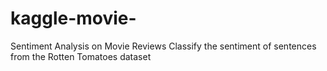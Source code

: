 # kaggle-movie-
 Sentiment Analysis on Movie Reviews Classify the sentiment of sentences from the Rotten Tomatoes dataset
